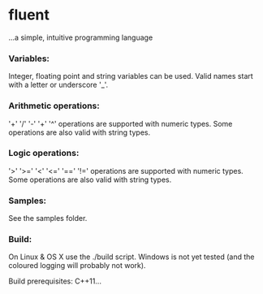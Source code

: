 # fluent

...a simple, intuitive programming language

### Variables:

Integer, floating point and string variables can be used.
Valid names start with a letter or underscore '_'.

### Arithmetic operations:

'+' '/' '-' '+' '^' operations are supported with numeric types.
Some operations are also valid with string types.

### Logic operations:

'>' '>=' '<' '<=' '==' '!=' operations are supported with numeric types.
Some operations are also valid with string types.

### Samples:

See the samples folder.

### Build:

On Linux & OS X use the ./build script.
Windows is not yet tested (and the coloured logging will probably not work).

Build prerequisites: C++11...
